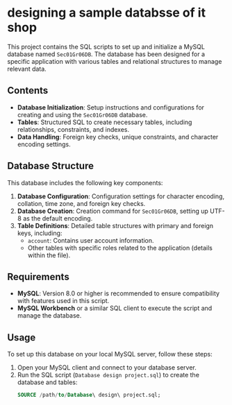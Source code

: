 # designing a sample databsse of it shop

This project contains the SQL scripts to set up and initialize a MySQL database named `Sec01Gr06DB`. The database has been designed for a specific application with various tables and relational structures to manage relevant data.

## Contents

- **Database Initialization**: Setup instructions and configurations for creating and using the `Sec01Gr06DB` database.
- **Tables**: Structured SQL to create necessary tables, including relationships, constraints, and indexes.
- **Data Handling**: Foreign key checks, unique constraints, and character encoding settings.

## Database Structure

This database includes the following key components:

1. **Database Configuration**: Configuration settings for character encoding, collation, time zone, and foreign key checks.
2. **Database Creation**: Creation command for `Sec01Gr06DB`, setting up UTF-8 as the default encoding.
3. **Table Definitions**: Detailed table structures with primary and foreign keys, including:
   - `account`: Contains user account information.
   - Other tables with specific roles related to the application (details within the file).

## Requirements

- **MySQL**: Version 8.0 or higher is recommended to ensure compatibility with features used in this script.
- **MySQL Workbench** or a similar SQL client to execute the script and manage the database.

## Usage

To set up this database on your local MySQL server, follow these steps:

1. Open your MySQL client and connect to your database server.
2. Run the SQL script (`Database design project.sql`) to create the database and tables:
   ```sql
   SOURCE /path/to/Database\ design\ project.sql;
